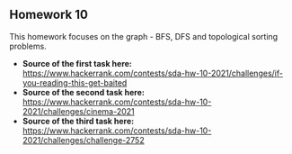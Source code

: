 ## Homework 10
This homework focuses on the graph - BFS, DFS and topological sorting problems.
- **Source of the first task here:** https://www.hackerrank.com/contests/sda-hw-10-2021/challenges/if-you-reading-this-get-baited
- **Source of the second task here:** https://www.hackerrank.com/contests/sda-hw-10-2021/challenges/cinema-2021
- **Source of the third task here:** https://www.hackerrank.com/contests/sda-hw-10-2021/challenges/challenge-2752